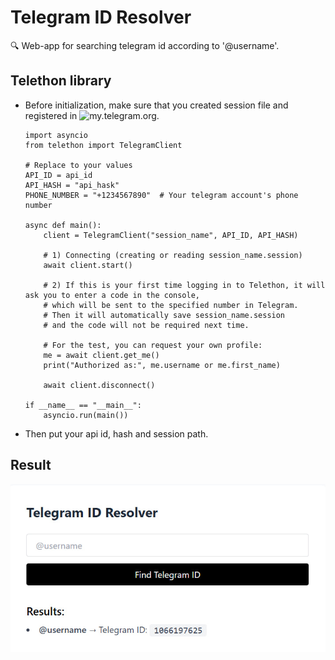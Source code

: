 # Telegram ID Resolver

🔍 Web-app for searching telegram id according to '@username'.

## Telethon library

- Before initialization, make sure that you created session file and registered in ![my.telegram.org](https://my.telegram.org/).
    ```
    import asyncio
    from telethon import TelegramClient

    # Replace to your values
    API_ID = api_id
    API_HASH = "api_hask"
    PHONE_NUMBER = "+1234567890"  # Your telegram account's phone number

    async def main():
        client = TelegramClient("session_name", API_ID, API_HASH)

        # 1) Connecting (creating or reading session_name.session)
        await client.start()
        
        # 2) If this is your first time logging in to Telethon, it will ask you to enter a code in the console,
        # which will be sent to the specified number in Telegram.
        # Then it will automatically save session_name.session
        # and the code will not be required next time.

        # For the test, you can request your own profile:
        me = await client.get_me()
        print("Authorized as:", me.username or me.first_name)

        await client.disconnect()

    if __name__ == "__main__":
        asyncio.run(main())

    ```

- Then put your api id, hash and session path.

## Result

![](https://github.com/Mad03633/Telegram_id-resolver/blob/main/frontend/public/result.jpg)